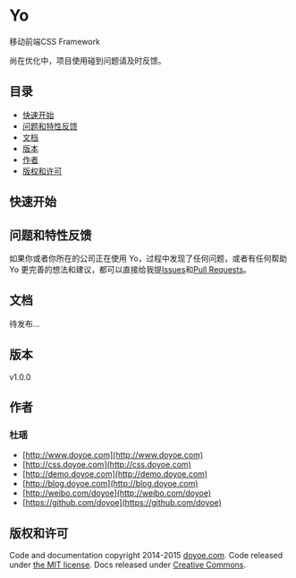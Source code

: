 # Yo

移动前端CSS Framework

尚在优化中，项目使用碰到问题请及时反馈。

## 目录

* [快速开始](#quick-start)
* [问题和特性反馈](#bugs-and-feature-requests)
* [文档](#documentation)
* [版本](#version)
* [作者](#author)
* [版权和许可](#copyright-and-license)


<a name="quick-start"></a>
## 快速开始

<a name="bugs-and-feature-requests"></a>
## 问题和特性反馈

如果你或者你所在的公司正在使用 Yo，过程中发现了任何问题，或者有任何帮助 Yo 更完善的想法和建议，都可以直接给我提[Issues](https://github.com/doyoe/Yo/issues/new)和[Pull Requests](https://github.com/doyoe/Yo/pulls)。

<a name="documentation"></a>
## 文档

待发布...

<a name="version"></a>
## 版本

v1.0.0

<a name="author"></a>
## 作者

### 杜瑶

* [http://www.doyoe.com](http://www.doyoe.com)
* [http://css.doyoe.com](http://css.doyoe.com)
* [http://demo.doyoe.com](http://demo.doyoe.com)
* [http://blog.doyoe.com](http://blog.doyoe.com)
* [http://weibo.com/doyoe](http://weibo.com/doyoe)
* [https://github.com/doyoe](https://github.com/doyoe)

<a name="copyright-and-license"></a>
## 版权和许可

Code and documentation copyright 2014-2015 [doyoe.com](http://www.doyoe.com). Code released under [the MIT license](http://opensource.org/licenses/MIT). Docs released under [Creative Commons](http://creativecommons.org/licenses/by/4.0/).